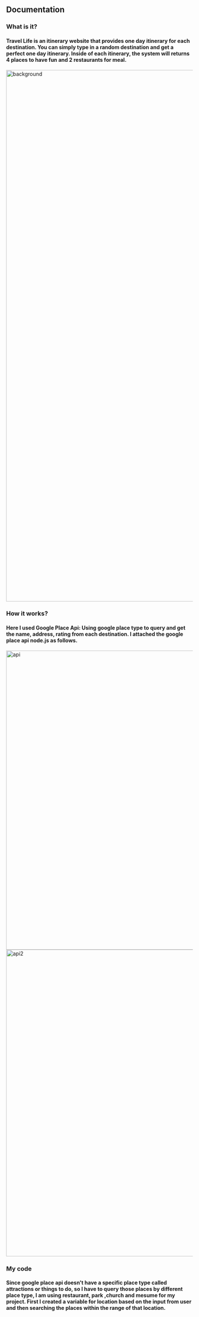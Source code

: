 ## Documentation
### What is it?
#### Travel Life is an itinerary website that provides one day itinerary for each destination. You can simply type in a random destination and get a perfect one day itinerary. Inside of each itinerary, the system will returns 4 places to have fun and 2 restaurants for meal.
<img width="1431" alt="background" src="https://cloud.githubusercontent.com/assets/13953337/25626355/4c3c876e-2f2d-11e7-95ac-a0a0653581dd.png">


### How it works?
#### Here I used Google Place Api: Using google place type to query and get the name, address, rating from each destination. I attached the google place api node.js as follows.
<img width="805" alt="api" src="https://cloud.githubusercontent.com/assets/13953337/25626435/832c854e-2f2d-11e7-91be-d0ee5c1fa94a.png">
<img width="826" alt="api2" src="https://cloud.githubusercontent.com/assets/13953337/25626440/86903762-2f2d-11e7-92bd-c9d15e73af38.png">

### My code
#### Since google place api doesn't have a specific place type called attractions or things to do, so I have to query those places by different place type, I am using restaurant, park ,church and mesume for my project. First I created a variable for location based on the input from user and then searching the places within the range of that location.



